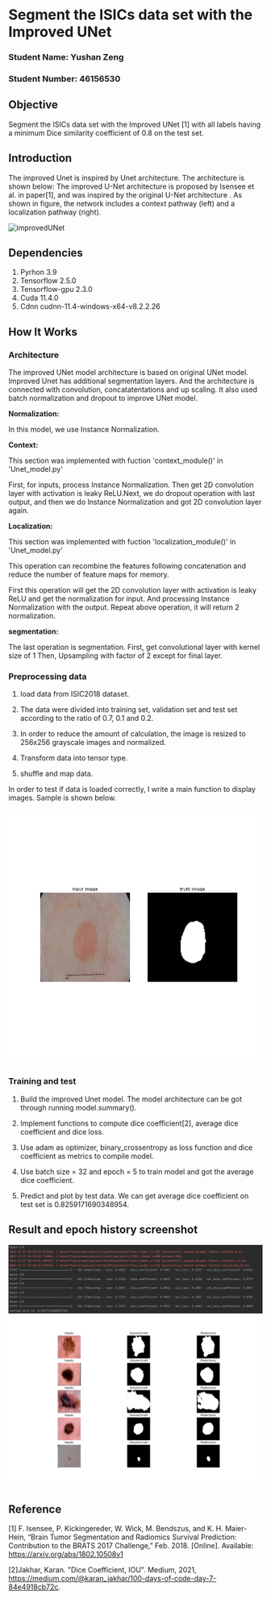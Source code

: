 # Segment the ISICs data set with the Improved UNet
### Student Name: Yushan Zeng
### Student Number: 46156530

## Objective

Segment the ISICs data set with the Improved UNet [1] with all labels having a minimum Dice similarity
coefficient of 0.8 on the test set. 

## Introduction

The improved Unet is inspired by Unet architecture. The architecture is shown below:
The improved U-Net architecture is proposed by Isensee et al. in paper[1], and was inspired by the 
original U-Net architecture . As shown in figure, the network includes a context pathway (left) and a localization 
pathway (right).

<img alt="improvedUNet" src="D:\s4615653_improved_Unet\PatternFlow\recognition\s4615653_improved_Unet\Image\improvedUNet.png"/>

         
## Dependencies
1. Pyrhon 3.9
2. Tensorflow 2.5.0
3. Tensorflow-gpu 2.3.0
4. Cuda 11.4.0
5. Cdnn cudnn-11.4-windows-x64-v8.2.2.26
         
## How It Works

### Architecture

The improved UNet model architecture is based on original UNet model. Improved Unet has additional segmentation layers.
And the architecture is connected with convolution, concatatentations and up scaling. It also used batch normalization 
and dropout to improve UNet model.

**Normalization:**

In this model, we use Instance Normalization.

**Context:**

This section was implemented with fuction 'context_module()' in 'Unet_model.py'

First, for inputs, process Instance Normalization. Then get 2D convolution layer with activation is leaky ReLU.Next, we
do dropout operation with last output, and then we do Instance Normalization and got 2D convolution layer again.


**Localization:**

This section was implemented with fuction 'localization_module()' in 'Unet_model.py'

This operation can recombine the features following concatenation and reduce the number of feature maps for memory.

First this operation will get the 2D convolution layer with activation is leaky ReLU and get the normalization for input.
And processing Instance Normalization with the output. Repeat above operation, it will return 2 normalization.

**segmentation:**

The last operation is segmentation. First, get convolutional layer with kernel size of 1
Then, Upsampling with factor of 2 except for final layer.

### Preprocessing data

1. load data from ISIC2018 dataset.

2. The data were divided into training set, validation set and test set according to the ratio of 0.7, 0.1 and 0.2.

3. In order to reduce the amount of calculation, the image is resized to 256x256 
   grayscale images and normalized.

4. Transform data into tensor type.

5. shuffle and map data.

In order to test if data is loaded correctly, I write a main function to display images. Sample is shown below.

![Plot_test](Image/Plot_test.png)

### Training and test

1. Build the improved Unet model. The model architecture can be got through running model.summary().

2. Implement functions to compute dice coefficient[2], average dice coefficient and dice loss.

3. Use adam as optimizer, binary_crossentropy as loss function and dice coefficient as metrics to compile model.
   
4. Use batch size = 32 and epoch = 5 to train model and got the average dice coefficient.

5. Predict and plot by test data. We can get average dice coefficient on test set is 0.8259171690348954.


## Result and epoch history screenshot
![5epoch](./Image/epoch5.png)
![result](./Image/result.png)



## Reference

[1] F. Isensee, P. Kickingereder, W. Wick, M. Bendszus, and K. H. Maier-Hein, “Brain Tumor Segmentation
and Radiomics Survival Prediction: Contribution to the BRATS 2017 Challenge,” Feb. 2018. [Online].
Available: https://arxiv.org/abs/1802.10508v1

[2]Jakhar, Karan. "Dice Coefficient, IOU". Medium, 2021, https://medium.com/@karan_jakhar/100-days-of-code-day-7-84e4918cb72c.

